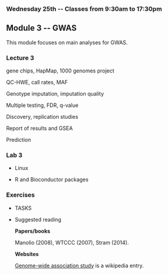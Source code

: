 ### Wednesday 25th -- Classes from 9:30am to 17:30pm

## Module 3 -- GWAS

This module focuses on main analyses for GWAS.

### Lecture 3

gene chips, HapMap, 1000 genomes project

QC-HWE, call rates, MAF

Genotype imputation, imputation quality

Multiple testing, FDR, q-value

Discovery, replication studies

Report of results and GSEA

Prediction

### Lab 3

* Linux

* R and Bioconductor packages

### Exercises

* TASKS

* Suggested reading

   **Papers/books**

   Manolio (2008), WTCCC (2007), Stram (2014).

   **Websites**

   [Genome-wide association study](https://en.wikipedia.org/wiki/Genome-wide_association_study) is a wikipedia entry.
